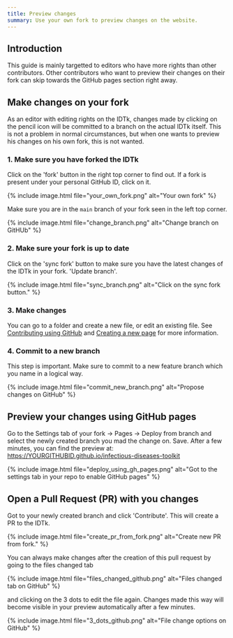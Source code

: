 ```yaml
---
title: Preview changes
summary: Use your own fork to preview changes on the website.
---
```


## Introduction

This guide is mainly targetted to editors who have more rights than other contributors. Other contributors who want to preview their changes on their fork can skip towards the GitHub pages section right away.


## Make changes on your fork

As an editor with editing rights on the IDTk, changes made by clicking on the pencil icon will be committed to a branch on the actual IDTk itself. This is not a problem in normal circumstances, but when one wants to preview his changes on his own fork, this is not wanted.

### 1. Make sure you have forked the IDTk

Click on the 'fork' button in the right top corner to find out. If a fork is present under your personal GitHub ID, click on it. 

{% include image.html file="your_own_fork.png" alt="Your own fork" %}


Make sure you are in the `main` branch of your fork seen in the left top corner.

{% include image.html file="change_branch.png" alt="Change branch on GitHUb" %}


### 2. Make sure your fork is up to date

Click on the 'sync fork' button to make sure you have the latest changes of the IDTk in your fork. 'Update branch'.

{% include image.html file="sync_branch.png" alt="Click on the sync fork button." %}


### 3. Make changes

You can go to a folder and create a new file, or edit an existing file. See [Contributing using GitHub](/contribute/github-way) and [Creating a new page](/contribute/editorial-board-guide#create-a-new-page) for more information.

### 4. Commit to a new branch

This step is important. Make sure to commit to a new feature branch which you name in a logical way. 

{% include image.html file="commit_new_branch.png" alt="Propose changes on GitHub" %}


## Preview your changes using GitHub pages

Go to the Settings tab of your fork -> Pages -> Deploy from branch and select the newly created branch you mad the change on. Save.
After a few minutes, you can find the preview at: <https://YOURGITHUBID.github.io/infectious-diseases-toolkit>

{% include image.html file="deploy_using_gh_pages.png" alt="Got to the settings tab in your repo to enable GitHub pages" %}


## Open a Pull Request (PR) with you changes

Got to your newly created branch and click 'Contribute'. This will create a PR to the IDTk.

{% include image.html file="create_pr_from_fork.png" alt="Create new PR from fork." %}

You can always make changes after the creation of this pull request by going to the files changed tab 

{% include image.html file="files_changed_github.png" alt="Files changed tab on GitHub" %}

and clicking on the 3 dots to edit the file again. Changes made this way will become visible in your preview automatically after a few minutes.

{% include image.html file="3_dots_github.png" alt="File change options on GitHub" %}
